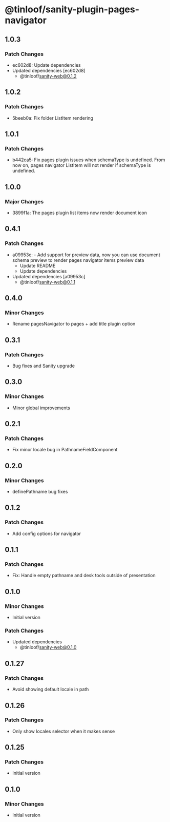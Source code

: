 # @tinloof/sanity-plugin-pages-navigator

## 1.0.3

### Patch Changes

- ec602d8: Update dependencies
- Updated dependencies [ec602d8]
  - @tinloof/sanity-web@0.1.2

## 1.0.2

### Patch Changes

- 5beeb0a: Fix folder ListItem rendering

## 1.0.1

### Patch Changes

- b442ca5: Fix pages plugin issues when schemaType is undefined. From now on, pages navigator ListItem will not render if schemaType is undefined.

## 1.0.0

### Major Changes

- 3899f1a: The pages plugin list items now render document icon

## 0.4.1

### Patch Changes

- a09953c: - Add support for preview data, now you can use document schema preview to render pages navigator items preview data
  - Update README
  - Update dependencies
- Updated dependencies [a09953c]
  - @tinloof/sanity-web@0.1.1

## 0.4.0

### Minor Changes

- Rename pagesNavigator to pages + add title plugin option

## 0.3.1

### Patch Changes

- Bug fixes and Sanity upgrade

## 0.3.0

### Minor Changes

- Minor global improvements

## 0.2.1

### Patch Changes

- Fix minor locale bug in PathnameFieldComponent

## 0.2.0

### Minor Changes

- definePathname bug fixes

## 0.1.2

### Patch Changes

- Add config options for navigator

## 0.1.1

### Patch Changes

- Fix: Handle empty pathname and desk tools outside of presentation

## 0.1.0

### Minor Changes

- Initial version

### Patch Changes

- Updated dependencies
  - @tinloof/sanity-web@0.1.0

## 0.1.27

### Patch Changes

- Avoid showing default locale in path

## 0.1.26

### Patch Changes

- Only show locales selector when it makes sense

## 0.1.25

### Patch Changes

- Initial version

## 0.1.0

### Minor Changes

- Initial version
